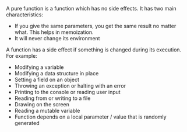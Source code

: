 A pure function is a function which has no side effects. It has two main characteristics:
- If you give the same parameters, you get the same result no matter what. This helps in memoization.
- It will never change its environment

A function has a side effect if something is changed during its execution. For example:
- Modifying a variable
- Modifying a data structure in place
- Setting a field on an object
- Throwing an exception or halting with an error
- Printing to the console or reading user input
- Reading from or writing to a file
- Drawing on the screen
- Reading a mutable variable
- Function depends on a local parameter / value that is randomly generated
